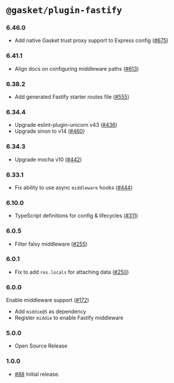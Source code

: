 # `@gasket/plugin-fastify`

### 6.46.0

- Add native Gasket trust proxy support to Express config ([#675])

### 6.41.1

- Align docs on configuring middleware paths ([#613])

### 6.38.2

- Add generated Fastify starter routes file ([#555])

### 6.34.4

- Upgrade eslint-plugin-unicorn v43 ([#436])
- Upgrade sinon to v14 ([#460])

### 6.34.3

- Upgrade mocha v10 ([#442])

### 6.33.1

- Fix ability to use async `middleware` hooks ([#444])

### 6.10.0

- TypeScript definitions for config & lifecycles ([#311])

### 6.0.5

- Filter falsy middleware ([#255])

### 6.0.1

- Fix to add `res.locals` for attaching data ([#250])

### 6.0.0

Enable middleware support ([#172])
- Add `middie@5` as dependency
- Register `middie` to enable Fastify middleware

### 5.0.0

- Open Source Release

### 1.0.0

- [#88] Initial release.


[#88]: https://github.com/godaddy/gasket/pull/88
[#172]: https://github.com/godaddy/gasket/pull/172
[#250]: https://github.com/godaddy/gasket/pull/250
[#255]: https://github.com/godaddy/gasket/pull/255
[#311]: https://github.com/godaddy/gasket/pull/311
[#436]: https://github.com/godaddy/gasket/pull/436
[#444]: https://github.com/godaddy/gasket/pull/444
[#442]: https://github.com/godaddy/gasket/pull/442
[#460]: https://github.com/godaddy/gasket/pull/460
[#555]: https://github.com/godaddy/gasket/pull/555
[#613]: https://github.com/godaddy/gasket/pull/613
[#675]: https://github.com/godaddy/gasket/pull/675
